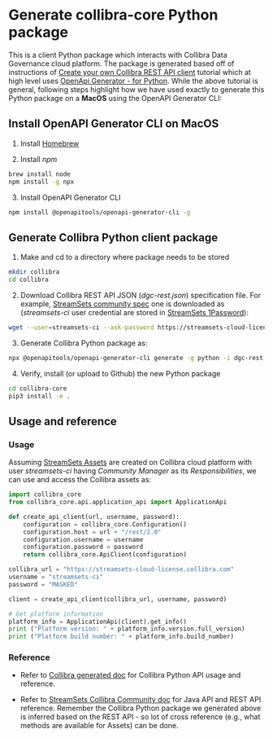 # Generate collibra-core Python package
This is a client Python package which interacts with Collibra Data Governance cloud platform. The package is generated
based off of instructions of [Create your own Collibra REST API client] tutorial which at high level uses
[OpenApi Generator - for Python].
While the above tutorial is general, following steps highlight how we have used exactly to generate this Python package
on a **MacOS** using the OpenAPI Generator CLI:

## Install OpenAPI Generator CLI on MacOS ##

1. Install [Homebrew]

2. Install _npm_

```sh
brew install node
npm install -g npx
```

3. Install OpenAPI Generator CLI

```sh
npm install @openapitools/openapi-generator-cli -g
```

## Generate Collibra Python client package ##

1. Make and cd to a directory where package needs to be stored

```sh
mkdir collibra
cd collibra
```

2. Download Collibra REST API JSON (_dgc-rest.json_) specification file. For example, [StreamSets community spec]
one is downloaded as (_streamsets-ci_ user credential are stored in [StreamSets 1Password]):

```sh
wget --user=streamsets-ci --ask-password https://streamsets-cloud-license.collibra.com/docs/restv2/dgc-rest.json
```

3. Generate Collibra Python package as:

```sh
npx @openapitools/openapi-generator-cli generate -g python -i dgc-rest.json -o collibra-core --package-name collibra_core
```

4. Verify, install (or upload to Github) the new Python package

```sh
cd collibra-core
pip3 install -e .
```

## Usage and reference ##

### Usage ###

Assuming [StreamSets Assets] are created on Collibra cloud platform with user _streamsets-ci_ having
_Community Manager_ as its *Responsibilities*, we can use and access the Collibra assets as:

```python
import collibra_core
from collibra_core.api.application_api import ApplicationApi

def create_api_client(url, username, password):
    configuration = collibra_core.Configuration()
    configuration.host = url + "/rest/2.0"
    configuration.username = username
    configuration.password = password
    return collibra_core.ApiClient(configuration)

collibra_url = "https://streamsets-cloud-license.collibra.com"
username = "streamsets-ci"
password = "MASKED"

client = create_api_client(collibra_url, username, password)

# Get platform information
platform_info = ApplicationApi(client).get_info()
print ("Platform version: " + platform_info.version.full_version)
print ("Platform build number: " + platform_info.build_number)
```

### Reference ###

* Refer to [Collibra generated doc](collibra-core/README.md) for Collibra Python API usage and reference.
* Refer to [StreamSets Collibra Community doc] for Java API and REST API reference. Remember the Collibra Python package
we generated above is inferred based on the REST API - so lot of cross reference (e.g., what methods are available for
Assets) can be done.


    [Create your own Collibra REST API client]: <https://developer.collibra.com/developer-tutorials/tut_rest-api-client-create/>
    [OpenApi Generator - for Python]: https://openapi-generator.tech/docs/generators/python
    [Homebrew]: https://brew.sh/
    [StreamSets community spec]: https://streamsets-cloud-license.collibra.com/docs/restv2/dgc-rest.json
    [StreamSets 1Password]: https://start.1password.com/open/i?a=B2QP5WLWZVGLJEFVVMELCNMWA4&h=streamsets.1password.com&i=jk4lobjvmvd5lkk2qsvuzj4qhy&v=k4543lm5jpylsn4u5pjypz3ham
    [StreamSets Assets]: https://streamsets-cloud-license.collibra.com
    [StreamSets Collibra Community doc]: https://streamsets-cloud-license.collibra.com/docs/index.html
